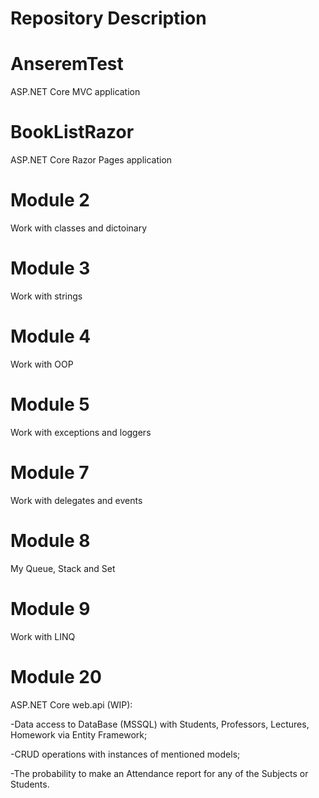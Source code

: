 # Repository Description

# AnseremTest
  ASP.NET Core MVC application
  
# BookListRazor
  ASP.NET Core Razor Pages application
  
# Module 2
  Work with classes and dictoinary
  
# Module 3
  Work with strings
  
# Module 4
  Work with OOP
    
# Module 5
  Work with exceptions and loggers
      
# Module 7
  Work with delegates and events
        
# Module 8
  My Queue, Stack and Set
          
# Module 9
  Work with LINQ
            
# Module 20
  ASP.NET Core web.api (WIP):
  
  -Data access to DataBase (MSSQL) with Students, Professors, Lectures, Homework via Entity Framework;
  
  -CRUD operations with instances of mentioned models;
  
  -The probability to make an Attendance report for any of the Subjects or Students.
